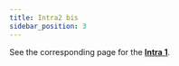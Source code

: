 ```yaml
---
title: Intra2 bis
sidebar_position: 3
---
```


See the corresponding page for the **[Intra 1](/docs/finance-area/declarations/intrastat/create-intrastat1/intra1-bis)**.